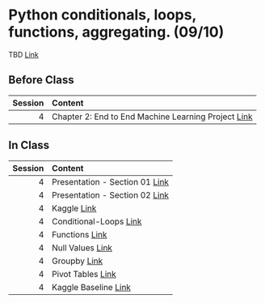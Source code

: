 Python conditionals, loops, functions, aggregating.  (09/10)
============================

TBD [Link](../../sessions/session4)

## Before Class

|   Session | Content                                                                                                                                     |
|----------:|:--------------------------------------------------------------------------------------------------------------------------------------------|
|         4 | Chapter 2: End to End Machine Learning Project [Link](https://www.amazon.com/Hands-Machine-Learning-Scikit-Learn-TensorFlow/dp/1492032646/) |


## In Class

|   Session | Content                                                                                    |
|----------:|:-------------------------------------------------------------------------------------------|
|         4 | Presentation  - Section 01  [Link](https://rpi.box.com/s/g3wsswc1gvqxvamkuxee77eb4qugizvj) |
|         4 | Presentation  - Section 02 [Link](https://rpi.box.com/s/qdd5wlo58f5ludkxmb4yd17mgnyc0sbh)  |
|         4 | Kaggle  [Link](https://www.kaggle.com/)                                                    |
|         4 | Conditional-Loops [Link](../notebooks/02-intro-python/01-conditionals-loops)               |
|         4 | Functions [Link](../notebooks/02-intro-python/02-functions)                                |
|         4 | Null Values [Link](../notebooks/02-intro-python/03-null-values)                            |
|         4 | Groupby  [Link](../notebooks/02-intro-python/04-groupby)                                   |
|         4 | Pivot Tables [Link](../notebooks/02-intro-python/04-pivottable)                            |
|         4 | Kaggle Baseline [Link](../notebooks/02-intro-python/05-kaggle-baseline)                    |

